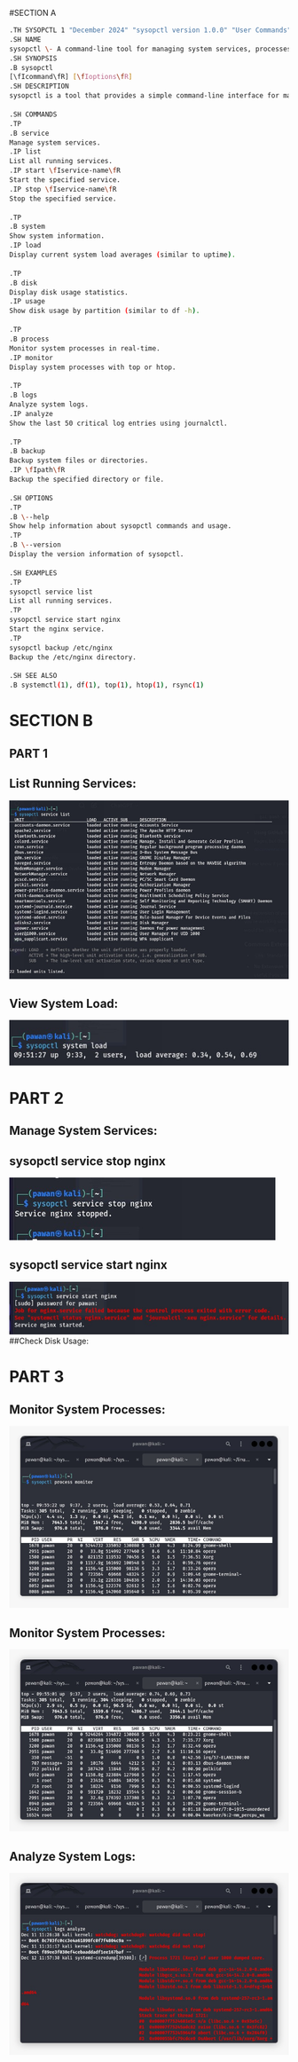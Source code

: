 #SECTION A
```bash
.TH SYSOPCTL 1 "December 2024" "sysopctl version 1.0.0" "User Commands"
.SH NAME
sysopctl \- A command-line tool for managing system services, processes, logs, and backups.
.SH SYNOPSIS
.B sysopctl
[\fIcommand\fR] [\fIoptions\fR]
.SH DESCRIPTION
sysopctl is a tool that provides a simple command-line interface for managing various aspects of the system including services, processes, system logs, disk usage, and backups.

.SH COMMANDS
.TP
.B service
Manage system services.
.IP list
List all running services.
.IP start \fIservice-name\fR
Start the specified service.
.IP stop \fIservice-name\fR
Stop the specified service.

.TP
.B system
Show system information.
.IP load
Display current system load averages (similar to uptime).

.TP
.B disk
Display disk usage statistics.
.IP usage
Show disk usage by partition (similar to df -h).

.TP
.B process
Monitor system processes in real-time.
.IP monitor
Display system processes with top or htop.

.TP
.B logs
Analyze system logs.
.IP analyze
Show the last 50 critical log entries using journalctl.

.TP
.B backup
Backup system files or directories.
.IP \fIpath\fR
Backup the specified directory or file.

.SH OPTIONS
.TP
.B \--help
Show help information about sysopctl commands and usage.
.TP
.B \--version
Display the version information of sysopctl.

.SH EXAMPLES
.TP
sysopctl service list
List all running services.
.TP
sysopctl service start nginx
Start the nginx service.
.TP
sysopctl backup /etc/nginx
Backup the /etc/nginx directory.

.SH SEE ALSO
.B systemctl(1), df(1), top(1), htop(1), rsync(1)
```








# SECTION B
## PART 1
## List Running Services:
![alt text](/IMG-20241213-WA0007.jpg)
## View System Load:
![alt text](/IMG-20241213-WA0005.jpg)

# PART 2
## Manage System Services:
## sysopctl service stop nginx
![alt text](/IMG-20241213-WA0006.jpg)
## sysopctl service start nginx
![alt text](/IMG-20241213-WA0004.jpg)
##Check Disk Usage:


# PART 3
## Monitor System Processes:
![alt text](/IMG-20241213-WA0010.jpg)
##  Monitor System Processes:
![alt text](/IMG-20241213-WA0008.jpg)
## Analyze System Logs:
![alt text](/IMG-20241213-WA0011.jpg)
